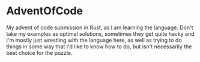 # AdventOfCode
My advent of code submission in Rust, as I am learning the language. Don't take my examples as optimal solutions, sometimes they get quite hacky and I'm mostly just wrestling with the language here, as well as trying to do things in some way that I'd like to know how to do, but isn't necessarily the best choice for the puzzle.
